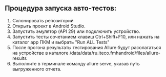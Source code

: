 ## Процедура запуска авто-тестов:

1. Склонировать репозиторий 
2. Открыть проект в Android Studio.
3. Запустить эмулятор (API 29) или подключить устройство.
4. Запустить тесты сочетанием клавиш Ctrl+Shift+F10, или нажать на каталог app ПКМ и выбрать "Run ALL Tests"
5. После прогона результаты тестирования Allure будут расолагаться на устройстве в каталоге /data/data/ru.iteco.fmhandroid/files/allure-results 
6. Выполните в терминале команду allure serve, указав путь выгруженного отчета.
